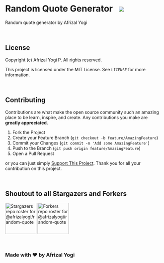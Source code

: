 <h1>Random Quote Generator &nbsp <a href="https://choosealicense.com/licenses/mit/"><img src="https://img.shields.io/badge/License-MIT-blue.svg"/></a></h1>

Random quote generator by Afrizal Yogi

<br/>

## License
Copyright (c) Afrizal Yogi P. All rights reserved.

This project is licensed under the MIT License. See `LICENSE` for more information.

<br/>

## Contributing
Contributions are what make the open source community such an amazing place to be learn, inspire, and create. Any contributions you make are **greatly appreciated**.

1. Fork the Project
2. Create your Feature Branch (`git checkout -b feature/AmazingFeature`)
3. Commit your Changes (`git commit -m 'Add some AmazingFeature'`)
4. Push to the Branch (`git push origin feature/AmazingFeature`)
5. Open a Pull Request

or you can just simply <a href="https://saweria.co/afrizalyogi" target="_blank">Support This Project</a>. 
Thank you for all your contribution on this project.

<br/>

## Shoutout to all Stargazers and Forkers
<p>
  <a href="https://github.com/afrizalyogi/random-quote/stargazers"><img src="https://reporoster.com/stars/afrizalyogi/random-quote" alt="Stargazers repo roster for @afrizalyogi/random-quote" height="100px"/></a>
  <a href="https://github.com/afrizalyogi/random-quote/network/members"><img src="https://reporoster.com/forks/afrizalyogi/random-quote" alt="Forkers repo roster for @afrizalyogi/random-quote" height="100px"/></a>
</p>

<br/>

### Made with ❤️ by Afrizal Yogi
